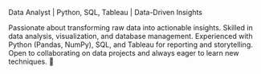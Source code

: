Data Analyst | Python, SQL, Tableau | Data-Driven Insights

Passionate about transforming raw data into actionable insights. Skilled in data analysis, visualization, and database management. Experienced with Python (Pandas, NumPy), SQL, and Tableau for reporting and storytelling. Open to collaborating on data projects and always eager to learn new techniques. 🚀
